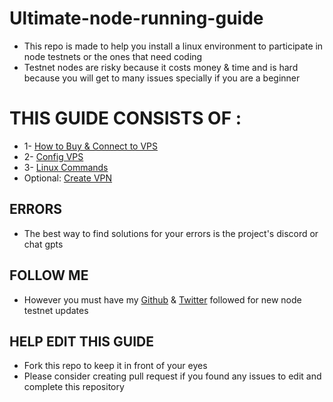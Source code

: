 # Ultimate-node-running-guide
* This repo is made to help you install a linux environment to participate in node testnets or the ones that need coding
* Testnet nodes are risky because it costs money & time and is hard because you will get to many issues specially if you are a beginner

# THIS GUIDE CONSISTS OF :
* 1- [How to Buy & Connect to VPS]()
* 2- [Config VPS]()
* 3- [Linux Commands]()
* Optional: [Create VPN]()

## ERRORS
* The best way to find solutions for your errors is the project's discord or chat gpts

## FOLLOW ME
* However you must have my [Github]() & [Twitter]() followed for new node testnet updates

## HELP EDIT THIS GUIDE
* Fork this repo to keep it in front of your eyes
* Please consider creating pull request if you found any issues to edit and complete this repository
